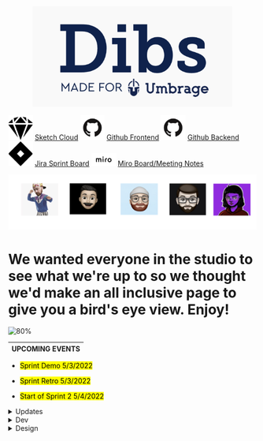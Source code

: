 <p align="center"> 
  <img src="dibs.png">
</p>

<img src="sketch.png" width="50"> [Sketch Cloud](https://www.sketch.com/s/29b12cf5-0b5d-4af9-aaa9-eb4a1d4fae0e)
<img src="github.png" width="50"> [Github Frontend](https://github.com/Umbrage-Studios/march-cohort-frontend)
<img src="github.png" width="50"> [Github Backend](https://github.com/Umbrage-Studios/march-cohort-backend)
<img src="jira.png" width="50"> [Jira Sprint Board](https://umbrage.atlassian.net/jira/software/projects/DIBS/boards/36)
<img src="miro.png" width="50"> [Miro Board/Meeting Notes](https://miro.com/app/board/uXjVO8nKJnI=/)

<div class="row">
<p align="center"> <img src="team.png">
 </p>
 </div> 
 
# We wanted everyone in the studio to see what we're up to so we thought we'd make an all inclusive page to give you a bird's eye view. Enjoy!



  
  
![80%](https://progress-bar.dev/80/?title=Sprint_Completed )
  
| UPCOMING EVENTS |
| --- |


 - <mark> Sprint Demo 5/3/2022 </mark>

 - <mark> Sprint Retro 5/3/2022 </mark> 

 - <mark> Start of Sprint 2 5/4/2022 </mark>





  


<details><summary>Updates</summary>

  

| Friday April 29th,2022  | 
| --- |
| Two days left in sprint one and things are starting to really pick up with the Dibs project. Uly and Colton have been hard at work with implementing the login functionality. The look of the login page and authentication flow is simple and easy to follow and has been coming together with very few hiccups. Daniel and Aivory have really stretched their design abilities and knocked it out of the park when it came to the design of the login page UI and contributed a massive amount to the authentication app flow. The devs are well on their way to completing all planned user stories and tasks. We plan to have a demo of what we have completed on Tuesday of next week 5/2/2022. Everyone is welcome to join to check out what we accomplished for this first sprint! | 

   

</details>
  
  
  

<details><summary>Dev</summary>
<p>

#### Stuff for Dev


</p>
</details>
  

  
<details><summary>Design</summary>
<p>

#### Stuff for Design

</p>
</details>  
  
